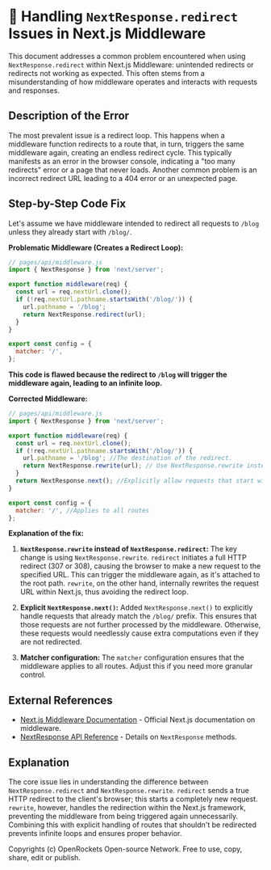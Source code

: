 # 🐞 Handling `NextResponse.redirect` Issues in Next.js Middleware


This document addresses a common problem encountered when using `NextResponse.redirect` within Next.js Middleware: unintended redirects or redirects not working as expected.  This often stems from a misunderstanding of how middleware operates and interacts with requests and responses.


## Description of the Error

The most prevalent issue is a redirect loop.  This happens when a middleware function redirects to a route that, in turn, triggers the same middleware again, creating an endless redirect cycle. This typically manifests as an error in the browser console, indicating a "too many redirects" error or a page that never loads.  Another common problem is an incorrect redirect URL leading to a 404 error or an unexpected page.


## Step-by-Step Code Fix

Let's assume we have middleware intended to redirect all requests to `/blog` unless they already start with `/blog/`.

**Problematic Middleware (Creates a Redirect Loop):**

```javascript
// pages/api/middleware.js
import { NextResponse } from 'next/server';

export function middleware(req) {
  const url = req.nextUrl.clone();
  if (!req.nextUrl.pathname.startsWith('/blog/')) {
    url.pathname = '/blog';
    return NextResponse.redirect(url);
  }
}

export const config = {
  matcher: '/',
};
```

**This code is flawed because the redirect to `/blog` will trigger the middleware again, leading to an infinite loop.**

**Corrected Middleware:**

```javascript
// pages/api/middleware.js
import { NextResponse } from 'next/server';

export function middleware(req) {
  const url = req.nextUrl.clone();
  if (!req.nextUrl.pathname.startsWith('/blog/')) {
    url.pathname = '/blog'; //The destination of the redirect.
    return NextResponse.rewrite(url); // Use NextResponse.rewrite instead of redirect.
  }
  return NextResponse.next(); //Explicitly allow requests that start with /blog/
}

export const config = {
  matcher: '/', //Applies to all routes
};
```

**Explanation of the fix:**

1. **`NextResponse.rewrite` instead of `NextResponse.redirect`:** The key change is using `NextResponse.rewrite`.  `redirect` initiates a full HTTP redirect (307 or 308), causing the browser to make a new request to the specified URL. This can trigger the middleware again, as it's attached to the root path. `rewrite`, on the other hand, internally rewrites the request URL within Next.js, thus avoiding the redirect loop.

2. **Explicit `NextResponse.next()`:** Added `NextResponse.next()` to explicitly handle requests that already match the `/blog/` prefix. This ensures that those requests are not further processed by the middleware. Otherwise, these requests would needlessly cause extra computations even if they are not redirected.

3. **Matcher configuration:** The `matcher` configuration ensures that the middleware applies to all routes. Adjust this if you need more granular control.


## External References

* [Next.js Middleware Documentation](https://nextjs.org/docs/app/building-your-application/routing/middleware) - Official Next.js documentation on middleware.
* [NextResponse API Reference](https://nextjs.org/docs/api-reference/next/server#nextresponse) -  Details on `NextResponse` methods.


## Explanation

The core issue lies in understanding the difference between `NextResponse.redirect` and `NextResponse.rewrite`.  `redirect` sends a true HTTP redirect to the client's browser; this starts a completely new request. `rewrite`, however, handles the redirection within the Next.js framework, preventing the middleware from being triggered again unnecessarily.  Combining this with explicit handling of routes that shouldn't be redirected prevents infinite loops and ensures proper behavior.


Copyrights (c) OpenRockets Open-source Network. Free to use, copy, share, edit or publish.

